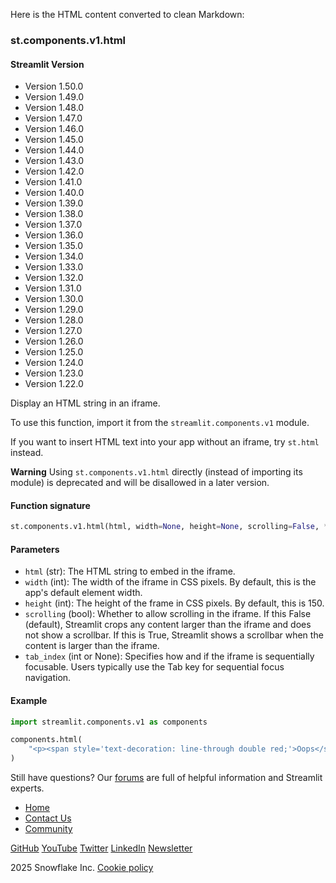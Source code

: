 Here is the HTML content converted to clean Markdown:
### st.components.v1.html
#### Streamlit Version
* Version 1.50.0
* Version 1.49.0
* Version 1.48.0
* Version 1.47.0
* Version 1.46.0
* Version 1.45.0
* Version 1.44.0
* Version 1.43.0
* Version 1.42.0
* Version 1.41.0
* Version 1.40.0
* Version 1.39.0
* Version 1.38.0
* Version 1.37.0
* Version 1.36.0
* Version 1.35.0
* Version 1.34.0
* Version 1.33.0
* Version 1.32.0
* Version 1.31.0
* Version 1.30.0
* Version 1.29.0
* Version 1.28.0
* Version 1.27.0
* Version 1.26.0
* Version 1.25.0
* Version 1.24.0
* Version 1.23.0
* Version 1.22.0

Display an HTML string in an iframe.

To use this function, import it from the `streamlit.components.v1` module.

If you want to insert HTML text into your app without an iframe, try `st.html` instead.

**Warning**
Using `st.components.v1.html` directly (instead of importing its module) is deprecated and will be disallowed in a later version.

#### Function signature
```python
st.components.v1.html(html, width=None, height=None, scrolling=False, *, tab_index=None)
```
#### Parameters
* `html` (str): The HTML string to embed in the iframe.
* `width` (int): The width of the iframe in CSS pixels. By default, this is the app's default element width.
* `height` (int): The height of the frame in CSS pixels. By default, this is 150.
* `scrolling` (bool): Whether to allow scrolling in the iframe. If this False (default), Streamlit crops any content larger than the iframe and does not show a scrollbar. If this is True, Streamlit shows a scrollbar when the content is larger than the iframe.
* `tab_index` (int or None): Specifies how and if the iframe is sequentially focusable. Users typically use the Tab key for sequential focus navigation.

#### Example
```python
import streamlit.components.v1 as components

components.html(
    "<p><span style='text-decoration: line-through double red;'>Oops</span>!</p>"
)
```
Still have questions? Our [forums](https://discuss.streamlit.io) are full of helpful information and Streamlit experts.

* [Home](/)
* [Contact Us](mailto:hello@streamlit.io?subject=Contact%20from%20documentation%20)
* [Community](https://discuss.streamlit.io)

[GitHub](https://github.com/streamlit)
[YouTube](https://www.youtube.com/channel/UC3LD42rjj-Owtxsa6PwGU5Q)
[Twitter](https://twitter.com/streamlit)
[LinkedIn](https://www.linkedin.com/company/streamlit)
[Newsletter](https://info.snowflake.com/streamlit-newsletter-sign-up.html)

2025 Snowflake Inc.
[Cookie policy](https://www.streamlit.io/cookie-policy)